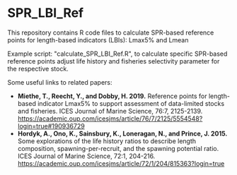 # SPR_LBI_Ref
This repository contains R code files to calculate SPR-based reference points for length-based indicators (LBIs): Lmax5% and Lmean

Example script: "calculate_SPR_LBI_Ref.R", to calculate specific SPR-based reference points adjust life history and fisheries selectivity parameter for the respective stock.

Some useful links to related papers:
* **Miethe, T., Reecht, Y., and Dobby, H. 2019.** Reference points for length-based indicator Lmax5% to support assessment of data-limited stocks and fisheries. ICES Journal of Marine Science, 76:7, 2125-2139. https://academic.oup.com/icesjms/article/76/7/2125/5554548?login=true#190936729
* **Hordyk, A., Ono, K., Sainsbury, K., Loneragan, N., and Prince, J. 2015.** Some explorations of the life history ratios to describe length composition, spawning-per-recruit, and the spawning potential ratio. ICES Journal of Marine Science, 72:1, 204-216. https://academic.oup.com/icesjms/article/72/1/204/815363?login=true
